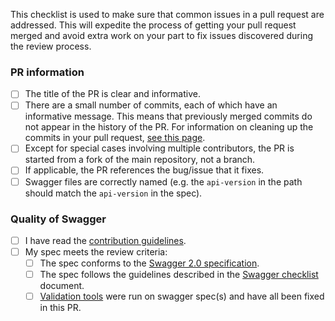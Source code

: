 This checklist is used to make sure that common issues in a pull request are addressed. This will expedite the process of getting your pull request merged and avoid extra work on your part to fix issues discovered during the review process.

### PR information
- [ ] The title of the PR is clear and informative.
- [ ] There are a small number of commits, each of which have an informative message. This means that previously merged commits do not appear in the history of the PR. For information on cleaning up the commits in your pull request, [see this page](https://github.com/Azure/azure-powershell/blob/master/documentation/development-docs/cleaning-up-commits.md).
- [ ] Except for special cases involving multiple contributors, the PR is started from a fork of the main repository, not a branch.
- [ ] If applicable, the PR references the bug/issue that it fixes.
- [ ] Swagger files are correctly named (e.g. the `api-version` in the path should match the `api-version` in the spec).

### Quality of Swagger
- [ ] I have read the [contribution guidelines](https://github.com/Azure/azure-rest-api-specs/blob/master/.github/CONTRIBUTING.md).
- [ ] My spec meets the review criteria:
  - [ ] The spec conforms to the [Swagger 2.0 specification](https://github.com/OAI/OpenAPI-Specification/blob/master/versions/2.0.md).
  - [ ] The spec follows the guidelines described in the [Swagger checklist](https://github.com/Azure/azure-rest-api-specs/blob/master/documentation/swagger-checklist.md) document.
  - [ ] [Validation tools](https://github.com/Azure/azure-rest-api-specs/blob/master/documentation/swagger-checklist.md#validation-tools-for-swagger-checklist) were run on swagger spec(s) and have all been fixed in this PR.
